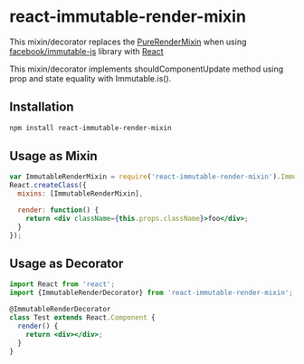 react-immutable-render-mixin
============================

This mixin/decorator replaces the [PureRenderMixin](http://facebook.github.io/react/docs/pure-render-mixin.html) when using [facebook/immutable-js](https://github.com/facebook/immutable-js) library with [React](https://github.com/facebook/react)

This mixin/decorator implements shouldComponentUpdate method using prop and state equality with Immutable.is().


Installation
------------

```sh
npm install react-immutable-render-mixin
```

Usage as Mixin
-----

```jsx
var ImmutableRenderMixin = require('react-immutable-render-mixin').ImmutableRenderMixin;
React.createClass({
  mixins: [ImmutableRenderMixin],

  render: function() {
    return <div className={this.props.className}>foo</div>;
  }
});
```

Usage as Decorator
-----
```jsx
import React from 'react';
import {ImmutableRenderDecorator} from 'react-immutable-render-mixin';

@ImmutableRenderDecorator
class Test extends React.Component {
  render() {
    return <div></div>;
  }
}
```
